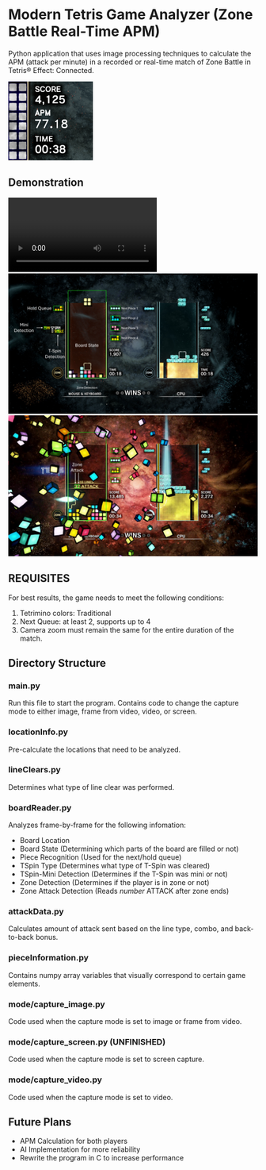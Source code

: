 # Modern Tetris Game Analyzer (Zone Battle Real-Time APM)

Python application that uses image processing techniques to calculate the APM (attack per minute) in a recorded or real-time match of Zone Battle in Tetris® Effect: Connected. 

<img width="171" alt="figure3" src="https://github.com/chrisleesbu/Modern-Tetris-Game-Analyzer/blob/main/demo/figure3.png">

## Demonstration
<video src="https://github.com/chrisleesbu/Modern-Tetris-Game-Analyzer/blob/main/demo/video.mp4"></video>
![figure1](https://github.com/chrisleesbu/Modern-Tetris-Game-Analyzer/blob/main/demo/figure1.png)
![figure2](https://github.com/chrisleesbu/Modern-Tetris-Game-Analyzer/blob/main/demo/figure2.png)

## REQUISITES
For best results, the game needs to meet the following conditions:
1. Tetrimino colors: Traditional
2. Next Queue: at least 2, supports up to 4
3. Camera zoom must remain the same for the entire duration of the match.

## Directory Structure

### main.py
Run this file to start the program. Contains code to change the capture mode to either image, frame from video, video, or screen.

### locationInfo.py
Pre-calculate the locations that need to be analyzed. 

### lineClears.py
Determines what type of line clear was performed. 

### boardReader.py
Analyzes frame-by-frame for the following infomation:  
* Board Location
* Board State (Determining which parts of the board are filled or not)
* Piece Recognition (Used for the next/hold queue)
* TSpin Type (Determines what type of T-Spin was cleared) 
* TSpin-Mini Detection (Determines if the T-Spin was mini or not)
* Zone Detection (Determines if the player is in zone or not)
* Zone Attack Detection (Reads *number* ATTACK after zone ends)

### attackData.py
Calculates amount of attack sent based on the line type, combo, and back-to-back bonus.

### pieceInformation.py
Contains numpy array variables that visually correspond to certain game elements.

### mode/capture_image.py
Code used when the capture mode is set to image or frame from video.

### mode/capture_screen.py (UNFINISHED)
Code used when the capture mode is set to screen capture. 

### mode/capture_video.py
Code used when the capture mode is set to video. 

## Future Plans
* APM Calculation for both players
* AI Implementation for more reliability 
* Rewrite the program in C to increase performance 
